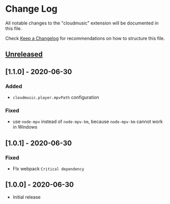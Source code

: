 # Change Log

All notable changes to the "cloudmusic" extension will be documented in this file.

Check [Keep a Changelog](http://keepachangelog.com/) for recommendations on how to structure this file.

## [Unreleased]

## [1.1.0] - 2020-06-30

### Added

- `cloudmusic.player.mpvPath` configuration

### Fixed

- use `node-mpv` instead of `node-mpv-km`, because `node-mpv-km` cannot work in Windows

## [1.0.1] - 2020-06-30

### Fixed

- FIx webpack `Critical dependency`

## [1.0.0] - 2020-06-30

- Initial release

[unreleased]: https://github.com/YXL76/cloudmusic-vscode
